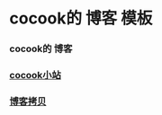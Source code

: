 # cocook的 博客 模板

### cocook的 博客

### [cocook小站](https://cocook.cn)


### [博客拷贝 ](http://huxpro.github.io)



